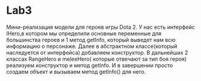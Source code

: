 # Lab3
Мини-реализация модели для героев игры Dota 2. У нас есть интерфейс IHero,в котором мы определили основные переменные для большинства героев и 1 метод getInfo, который выведет нам всю информацию о персонаже. Далее в абстрактном классе(который наследуется от интерфейса) добавляем конструктор. В дальнейших 2 классах RangeHero и meleeHero( которые отвечают за тип боя героя) реализуем конструктор и метод getInfo. И в завершении просто создаем объект и вызываем метод getInfo() для него.
